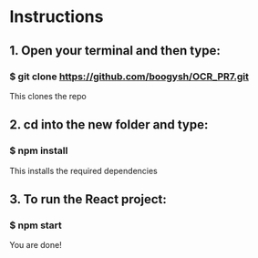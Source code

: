 # Instructions

## 1. Open your terminal and then type:
### $ git clone https://github.com/boogysh/OCR_PR7.git 
This clones the repo

## 2. cd into the new folder and type:
### $ npm install
This installs the required dependencies

## 3. To run the React project:
### $ npm start
You are done!